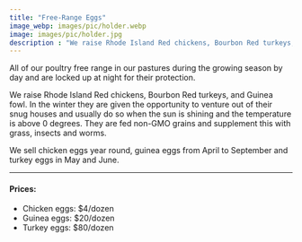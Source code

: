 ```yaml
---
title: "Free-Range Eggs"
image_webp: images/pic/holder.webp
image: images/pic/holder.jpg
description : "We raise Rhode Island Red chickens, Bourbon Red turkeys, and Guinea fowl. They are fed non-GMO grains and supplement this with grass, insects and worms."
---
```


All of our poultry free range in our pastures during the growing season by day and are locked up at night for their protection. 

We raise Rhode Island Red chickens, Bourbon Red turkeys, and Guinea fowl. In the winter they are given the opportunity to venture out of their snug houses and usually do so when the sun is shining and the temperature is above 0 degrees. They are fed non-GMO grains and supplement this with grass, insects and worms. 

We sell chicken eggs year round, guinea eggs from April to September and turkey eggs in May and June.

---

#### Prices:
- Chicken eggs: $4/dozen
- Guinea eggs: $20/dozen
- Turkey eggs: $80/dozen